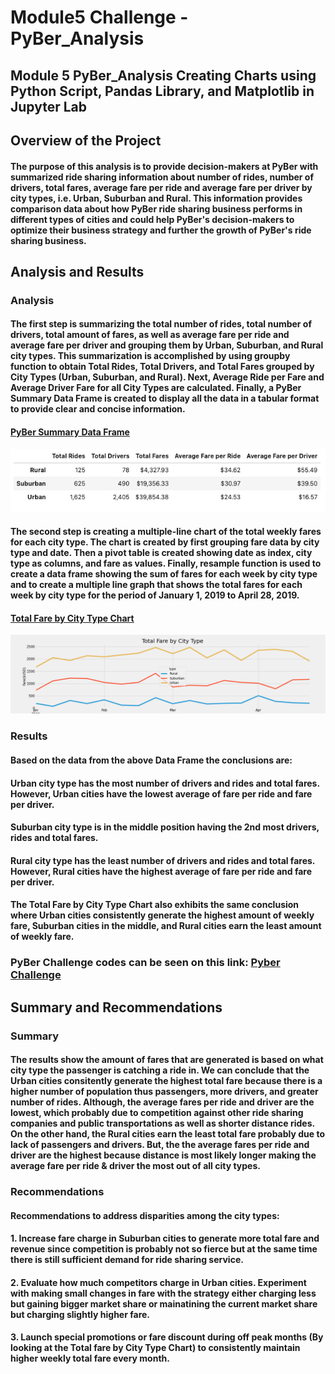 # **Module5 Challenge - PyBer_Analysis**
## **Module 5 PyBer_Analysis Creating Charts using Python Script, Pandas Library, and Matplotlib in Jupyter Lab**

## **Overview of the Project**

#### The purpose of this analysis is to provide decision-makers at PyBer with summarized ride sharing information about number of rides, number of drivers, total fares, average fare per ride and average fare per driver by city types, i.e. Urban, Suburban and Rural.  This information provides comparison data about how PyBer ride sharing business performs in different types of cities and could help PyBer's decision-makers to optimize their business strategy and further the growth of PyBer's ride sharing business.

## **Analysis and Results**

### **Analysis**

#### The first step is summarizing the total number of rides, total number of drivers, total amount of fares, as well as average fare per ride and average fare per driver and grouping them by Urban, Suburban, and Rural city types.  This summarization is accomplished by using groupby function to obtain Total Rides, Total Drivers, and Total Fares grouped by City Types (Urban, Suburban, and Rural).  Next, Average Ride per Fare and Average Driver Fare for all City Types are calculated.  Finally, a PyBer Summary Data Frame is created to display all the data in a tabular format to provide clear and concise information.

#### [PyBer Summary Data Frame](https://github.com/davidzachie/Module5-PyBer_Analysis/blob/main/analysis/Pyber_Summary_DF.png)

![Pyber_Summary_DF](analysis/Pyber_Summary_DF.png)

#### The second step is creating a multiple-line chart of the total weekly fares for each city type.  The chart is created by first grouping fare data by city type and date.  Then a pivot table is created showing date as index, city type as columns, and fare as values.  Finally, resample function is used to create a data frame showing the sum of fares for each week by city type and to create a multiple line graph that shows the total fares for each week by city type for the period of January 1, 2019 to April 28, 2019.

#### [Total Fare by City Type Chart](https://github.com/davidzachie/Module5-PyBer_Analysis/blob/main/analysis/Pyber_fare_summary.png)

![Pyber_fare_summary](analysis/Pyber_fare_summary.png)

### **Results**

#### Based on the data from the above Data Frame the conclusions are:
#### Urban city type has the most number of drivers and rides and total fares.  However, Urban cities have the lowest average of fare per ride and fare per driver.
#### Suburban city type is in the middle position having the 2nd most drivers, rides and total fares.
#### Rural city type has the least number of drivers and rides and total fares.  However, Rural cities have the highest average of fare per ride and fare per driver.

#### The Total Fare by City Type Chart also exhibits the same conclusion where Urban cities consistently generate the highest amount of weekly fare, Suburban cities in the middle, and Rural cities earn the least amount of weekly fare.

### **PyBer Challenge codes can be seen on this link:** [Pyber Challenge](https://github.com/davidzachie/Module5-PyBer_Analysis/blob/main/PyBer_Challenge.ipynb)

## **Summary and Recommendations**

### **Summary**

#### The results show the amount of fares that are generated is based on what city type the passenger is catching a ride in. We can conclude that the Urban cities consitently generate the highest total fare because there is a higher number of population thus passengers, more drivers, and greater number of rides.  Although, the average fares per ride and driver are the lowest, which probably due to competition against other ride sharing companies and public transportations as well as shorter distance rides.  On the other hand, the Rural cities earn the least total fare probably due to lack of passengers and drivers.  But, the the average fares per ride and driver are the highest because distance is most likely longer making the average fare per ride & driver the most out of all city types.

### **Recommendations**

#### Recommendations to address disparities among the city types:

#### 1. Increase fare charge in Suburban cities to generate more total fare and revenue since competition is probably not so fierce but at the same time there is still     sufficient demand for ride sharing service.

#### 2. Evaluate how much competitors charge in Urban cities.  Experiment with making small changes in fare with the strategy either charging less but gaining bigger       market share or mainatining the current market share but charging slightly higher fare.

#### 3. Launch special promotions or fare discount during off peak months (By looking at the Total fare by City Type Chart) to consistently maintain higher weekly total fare every month.

